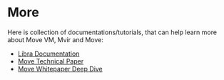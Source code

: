 # More

Here is collection of documentations/tutorials, that can help learn more about Move VM, Mvir and Move:

* [Libra Documentation](https://developers.libra.org/)
* [Move Technical Paper](https://developers.libra.org/docs/assets/papers/libra-move-a-language-with-programmable-resources/2019-09-26.pdf)
* [Move Whitepaper Deep Dive](https://medium.com/coinmonks/whitepaper-deep-dive-move-facebook-libra-blockchains-new-programming-language-7dbd5b242c2b)
